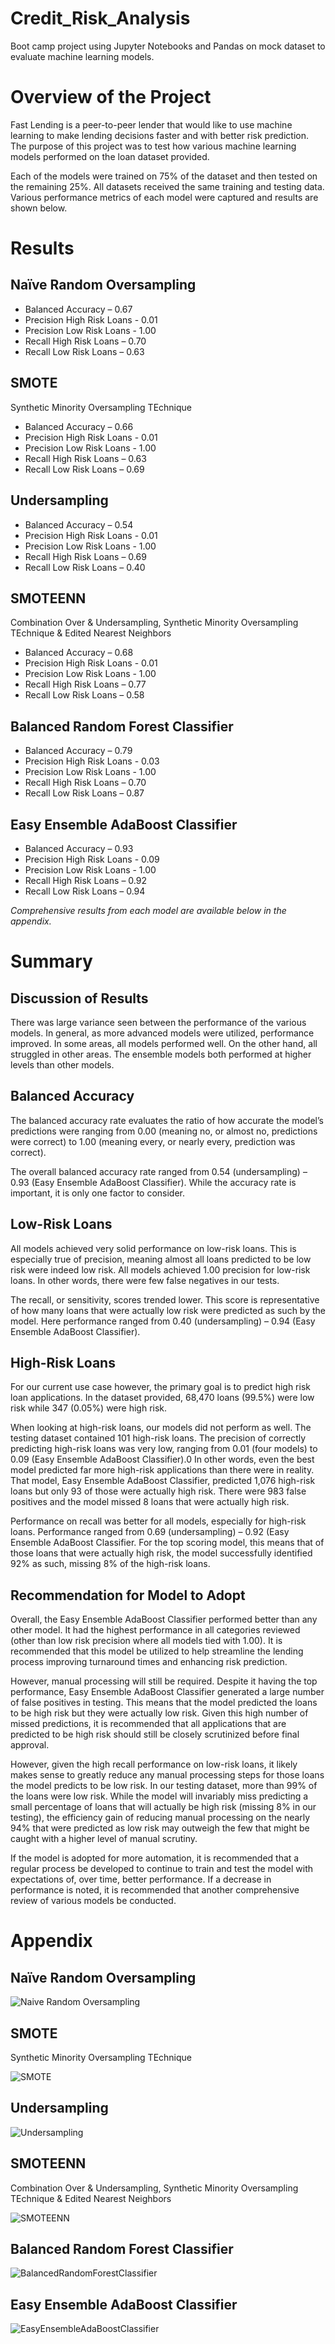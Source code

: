 # Credit_Risk_Analysis
Boot camp project using Jupyter Notebooks and Pandas on mock dataset to evaluate machine learning models.


# Overview of the Project

Fast Lending is a peer-to-peer lender that would like to use machine learning to make lending decisions faster and with better risk prediction.  The purpose of this project was to test how various machine learning models performed on the loan dataset provided.

Each of the models were trained on 75% of the dataset and then tested on the remaining 25%.  All datasets received the same training and testing data.  Various performance metrics of each model were captured and results are shown below.


# Results

## Naïve Random Oversampling

* Balanced Accuracy – 0.67
* Precision High Risk Loans - 0.01
* Precision Low Risk Loans - 1.00
* Recall High Risk Loans – 0.70
* Recall Low Risk Loans – 0.63


## SMOTE 
Synthetic Minority Oversampling TEchnique

* Balanced Accuracy – 0.66
* Precision High Risk Loans - 0.01
* Precision Low Risk Loans - 1.00
* Recall High Risk Loans – 0.63
* Recall Low Risk Loans – 0.69


## Undersampling

* Balanced Accuracy – 0.54
* Precision High Risk Loans - 0.01
* Precision Low Risk Loans - 1.00
* Recall High Risk Loans – 0.69
* Recall Low Risk Loans – 0.40


## SMOTEENN
Combination Over & Undersampling, Synthetic Minority Oversampling TEchnique & Edited Nearest Neighbors

* Balanced Accuracy – 0.68
* Precision High Risk Loans - 0.01
* Precision Low Risk Loans - 1.00
* Recall High Risk Loans – 0.77
* Recall Low Risk Loans – 0.58


## Balanced Random Forest Classifier

* Balanced Accuracy – 0.79
* Precision High Risk Loans - 0.03
* Precision Low Risk Loans - 1.00
* Recall High Risk Loans – 0.70
* Recall Low Risk Loans – 0.87


## Easy Ensemble AdaBoost Classifier

* Balanced Accuracy – 0.93
* Precision High Risk Loans - 0.09
* Precision Low Risk Loans - 1.00
* Recall High Risk Loans – 0.92
* Recall Low Risk Loans – 0.94


*Comprehensive results from each model are available below in the appendix.*


# Summary

## Discussion of Results

There was large variance seen between the performance of the various models.  In general, as more advanced models were utilized, performance improved.  In some areas, all models performed well.  On the other hand, all struggled in other areas.  The ensemble models both performed at higher levels than other models.  


## Balanced Accuracy

The balanced accuracy rate evaluates the ratio of how accurate the model’s predictions were ranging from 0.00 (meaning no, or almost no, predictions were correct) to 1.00 (meaning every, or nearly every, prediction was correct).

The overall balanced accuracy rate ranged from 0.54 (undersampling) – 0.93 (Easy Ensemble AdaBoost Classifier).  While the accuracy rate is important, it is only one factor to consider.


## Low-Risk Loans

All models achieved very solid performance on low-risk loans.  This is especially true of precision, meaning almost all loans predicted to be low risk were indeed low risk.  All models achieved 1.00 precision for low-risk loans.  In other words, there were few false negatives in our tests.

The recall, or sensitivity, scores trended lower.  This score is representative of how many loans that were actually low risk were predicted as such by the model.  Here performance ranged from 0.40 (undersampling) – 0.94 (Easy Ensemble AdaBoost Classifier).


## High-Risk Loans

For our current use case however, the primary goal is to predict high risk loan applications.  In the dataset provided, 68,470 loans (99.5%) were low risk while 347 (0.05%) were high risk.

When looking at high-risk loans, our models did not perform as well.  The testing dataset contained 101 high-risk loans.  The precision of correctly predicting high-risk loans was very low, ranging from 0.01 (four models) to 0.09 (Easy Ensemble AdaBoost Classifier).0  In other words, even the best model predicted far more high-risk applications than there were in reality.  That model, Easy Ensemble AdaBoost Classifier, predicted 1,076 high-risk loans but only 93 of those were actually high risk.  There were 983 false positives and the model missed 8 loans that were actually high risk.

Performance on recall was better for all models, especially for high-risk loans.  Performance ranged from 0.69 (undersampling) – 0.92 (Easy Ensemble AdaBoost Classifier.  For the top scoring model, this means that of those loans that were actually high risk, the model successfully identified 92% as such, missing 8% of the high-risk loans.


## Recommendation for Model to Adopt

Overall, the Easy Ensemble AdaBoost Classifier performed better than any other model.  It had the highest performance in all categories reviewed (other than low risk precision where all models tied with 1.00).  It is recommended that this model be utilized to help streamline the lending process improving turnaround times and enhancing risk prediction.  

However, manual processing will still be required.  Despite it having the top performance, Easy Ensemble AdaBoost Classifier generated a large number of false positives in testing.  This means that the model predicted the loans to be high risk but they were actually low risk.  Given this high number of missed predictions, it is recommended that all applications that are predicted to be high risk should still be closely scrutinized before final approval.  

However, given the high recall performance on low-risk loans, it likely makes sense to greatly reduce any manual processing steps for those loans the model predicts to be low risk.  In our testing dataset, more than 99% of the loans were low risk.  While the model will invariably miss predicting a small percentage of loans that will actually be high risk (missing 8% in our testing), the efficiency gain of reducing manual processing on the nearly 94% that were predicted as low risk may outweigh the few that might be caught with a higher level of manual scrutiny.  

If the model is adopted for more automation, it is recommended that a regular process be developed to continue to train and test the model with expectations of, over time, better performance.  If a decrease in performance is noted, it is recommended that another comprehensive review of various models be conducted.


# Appendix

## Naïve Random Oversampling

![Naive Random Oversampling](https://user-images.githubusercontent.com/82730954/130366779-7f87660e-6087-4acb-b5be-e23379884b63.png)

## SMOTE
Synthetic Minority Oversampling TEchnique

![SMOTE](https://user-images.githubusercontent.com/82730954/130366786-a07c1377-dc5e-404c-82c5-9ec45ddb129c.png)

## Undersampling

![Undersampling](https://user-images.githubusercontent.com/82730954/130366796-bbcfb3d6-6559-4ffe-a35d-15cd9e15be1f.png)

## SMOTEENN
Combination Over & Undersampling, Synthetic Minority Oversampling TEchnique & Edited Nearest Neighbors

![SMOTEENN](https://user-images.githubusercontent.com/82730954/130366800-2d4b88fe-7e87-4e7d-bcdd-444f124dab49.png)

## Balanced Random Forest Classifier

![BalancedRandomForestClassifier](https://user-images.githubusercontent.com/82730954/130366805-27b0a117-a421-4c31-aa46-5e2b5ed6cdc4.png)

## Easy Ensemble AdaBoost Classifier

![EasyEnsembleAdaBoostClassifier](https://user-images.githubusercontent.com/82730954/130366810-87cca60a-286e-454c-b430-46726e30cf5b.png)
